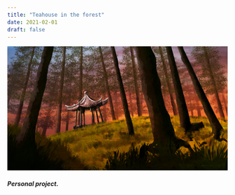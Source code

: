 ```yaml
---
title: "Teahouse in the forest"
date: 2021-02-01
draft: false
---
```


![image1](teahouse-alishan-001.jpg)

##### Personal project.